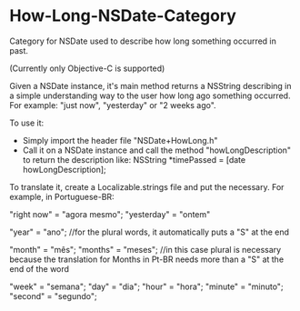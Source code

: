 # How-Long-NSDate-Category
Category for NSDate used to describe how long something occurred in past.

(Currently only Objective-C is supported)

Given a NSDate instance, it's main method returns a NSString describing in a simple understanding way to the
user how long ago something occurred. For example: "just now", "yesterday" or "2 weeks ago".

To use it:
* Simply import the header file "NSDate+HowLong.h"
* Call it on a NSDate instance and call the method "howLongDescription" to return the description like:
      NSString *timePassed = [date howLongDescription];
      
To translate it, create a Localizable.strings file and put the necessary. For example, in Portuguese-BR:

"right now" = "agora mesmo";
"yesterday" = "ontem"

"year" = "ano"; //for the plural words, it automatically puts a "S" at the end

"month" = "mês";
"months" = "meses"; //in this case plural is necessary 
                      because the translation for Months 
                      in Pt-BR needs more than a "S" at the 
                      end of the word
                      
"week" = "semana";
"day" = "dia";
"hour" = "hora";
"minute" = "minuto";
"second" = "segundo";
  
